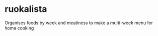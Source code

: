 ruokalista
==========

Organises foods by week and meatiness to make a multi-week menu for home cooking
